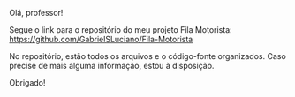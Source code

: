 Olá, professor!

Segue o link para o repositório do meu projeto Fila Motorista:
https://github.com/GabrielSLuciano/Fila-Motorista

No repositório, estão todos os arquivos e o código-fonte organizados. Caso precise de mais alguma informação, estou à disposição.

Obrigado!
